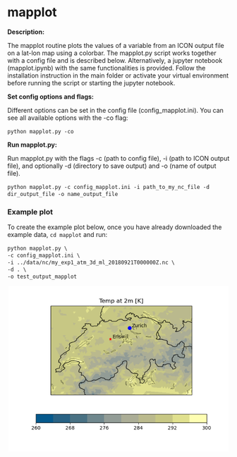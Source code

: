# mapplot
**Description:**

The mapplot routine plots the values of a variable from an ICON output file on a lat-lon map using a colorbar. The mapplot.py script works together with a config file and is described below. Alternatively, a jupyter notebook (mapplot.ipynb) with the same functionalities is provided. Follow the installation instruction in the main folder or activate your virtual environment before running the script or starting the jupyter notebook.

**Set config options and flags:**

Different options can be set in the config file (config_mapplot.ini). You can see all available options with the -co flag:

    python mapplot.py -co

**Run mapplot.py:** 

Run mapplot.py with the flags -c (path to config file), -i (path to ICON output file),
and optionally -d (directory to save output) and -o (name of output file).

    python mapplot.py -c config_mapplot.ini -i path_to_my_nc_file -d dir_output_file -o name_output_file

### Example plot 

To create the example plot below, once you have already downloaded the example data, `cd mapplot` and run:

    python mapplot.py \
    -c config_mapplot.ini \
    -i ../data/nc/my_exp1_atm_3d_ml_20180921T000000Z.nc \
    -d . \
    -o test_output_mapplot
    
<p align="center">
<img src=mapplot_example.png width="500"/>
</p>
